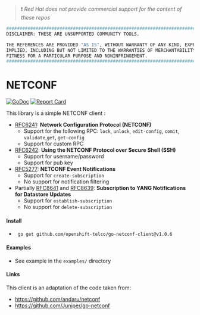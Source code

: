 > :heavy_exclamation_mark: *Red Hat does not provide commercial support for the content of these repos*

```bash
#############################################################################
DISCLAIMER: THESE ARE UNSUPPORTED COMMUNITY TOOLS.

THE REFERENCES ARE PROVIDED "AS IS", WITHOUT WARRANTY OF ANY KIND, EXPRESS OR
IMPLIED, INCLUDING BUT NOT LIMITED TO THE WARRANTIES OF MERCHANTABILITY,
FITNESS FOR A PARTICULAR PURPOSE AND NONINFRINGEMENT.
#############################################################################
```

# NETCONF

[![GoDoc](https://godoc.org/github.com/openshift-telco/go-netconf-client?status.svg)](https://godoc.org/github.com/openshift-telco/go-netconf-client)
[![Report Card](https://goreportcard.com/badge/github.com/openshift-telco/go-netconf-client)](https://goreportcard.com/report/github.com/openshift-telco/go-netconf-client)

This library is a simple NETCONF client :
- [RFC6241](http://tools.ietf.org/html/rfc6241): **Network Configuration Protocol (NETCONF)** 
    - Support for the following RPC: `lock`, `unlock`, `edit-config`, `comit`, `validate`,`get`, `get-config`
    - Support for custom RPC
- [RFC6242](http://tools.ietf.org/html/rfc6242): **Using the NETCONF Protocol over Secure Shell (SSH)**
    - Support for username/password
    - Support for pub key
- [RFC5277](https://datatracker.ietf.org/doc/html/rfc5277): **NETCONF Event Notifications**
    - Support for `create-subscription`
    - No support for notification filtering
- Partially [RFC8641](https://datatracker.ietf.org/doc/html/rfc8641) and [RFC8639](https://datatracker.ietf.org/doc/html/rfc8639): **Subscription to YANG Notifications for Datastore Updates**
    - Support for `establish-subscription`
    - No support for `delete-subscription`

#### Install

- ` go get github.com/openshift-telco/go-netconf-client@v1.0.6`

#### Examples

- See example in the `examples/` directory

#### Links
This client is an adaptation of the code taken from:
- https://github.com/andaru/netconf
- https://github.com/Juniper/go-netconf
